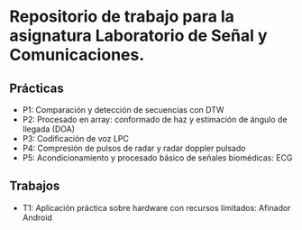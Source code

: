 # Repositorio de trabajo para la asignatura Laboratorio de Señal y Comunicaciones.

## Prácticas
  - P1: Comparación y detección de secuencias con DTW
  - P2: Procesado en array: conformado de haz y estimación de ángulo de llegada (DOA)
  - P3: Codificación de voz LPC
  - P4: Compresión de pulsos de radar y radar doppler pulsado
  - P5: Acondicionamiento y procesado básico de señales biomédicas: ECG

## Trabajos
  - T1: Aplicación práctica sobre hardware con recursos limitados: Afinador Android

